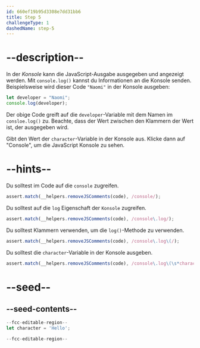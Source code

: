 ```yaml
---
id: 660ef19b95d3308e7dd31bb6
title: Step 5
challengeType: 1
dashedName: step-5
---
```


# --description--

In der <dfn>Konsole</dfn> kann die JavaScript-Ausgabe ausgegeben und angezeigt werden. Mit `console.log()` kannst du Informationen an die Konsole senden. Beispielsweise wird dieser Code `"Naomi"` in der Konsole ausgeben:

```js
let developer = "Naomi";
console.log(developer);
```

Der obige Code greift auf die `developer`-Variable mit dem Namen im `consloe.log()` zu. Beachte, dass der Wert zwischen den Klammern der Wert ist, der ausgegeben wird.

Gibt den Wert der `character`-Variable in der Konsole aus. Klicke dann auf "Console", um die JavaScript Konsole zu sehen.

# --hints--

Du solltest im Code auf die `console` zugreifen.

```js
assert.match(__helpers.removeJSComments(code), /console/);
```

Du solltest auf die `log` Eigenschaft der `Konsole` zugreifen.

```js
assert.match(__helpers.removeJSComments(code), /console\.log/);
```

Du solltest Klammern verwenden, um die `log()`-Methode zu verwenden.

```js
assert.match(__helpers.removeJSComments(code), /console\.log\(/);
```

Du solltest die `character`-Variable in der Konsole ausgeben.

```js
assert.match(__helpers.removeJSComments(code), /console\.log\(\s*character\s*\)/);
```


# --seed--

## --seed-contents--

```js
--fcc-editable-region--
let character = 'Hello';

--fcc-editable-region--
```
